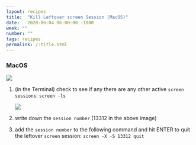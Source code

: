 ```yaml
---
layout: recipes
title:  "Kill Leftover screen Session (MacOS)"
date:   2020-06-04 06:00:00 -1000
week: ""
number: ""
tags: recipes
permalink: /:title.html
---
```


### MacOS

![]({{site.url}}/assets/failed_to_access_screen.png)

1. (in the Terminal) check to see if any there are any other active `screen sessions`: `screen -ls`

    ![]({{site.url}}/assets/screen_session_number.png)

2. write down the `session number` (13312 in the above image)
3. add the `session number` to the following command and hit ENTER to quit the leftover `screen` session: `screen -X -S 13312 quit`

